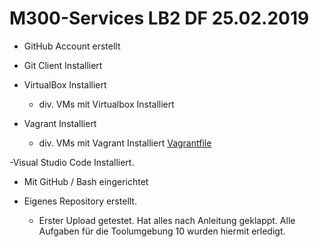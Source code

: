 # M300-Services LB2 DF 25.02.2019


- GitHub Account erstellt

- Git Client Installiert

- VirtualBox Installiert
  - div. VMs mit Virtualbox Installiert

- Vagrant Installiert
  - div. VMs mit Vagrant Installiert
[Vagrantfile](https://github.com/Kaniterror/M300-Services/blob/master/Vagrantfile)

-Visual Studio Code Installiert.
  - Mit GitHub / Bash eingerichtet

- Eigenes Repository erstellt.
    - Erster Upload getestet.
Hat alles nach Anleitung geklappt.
Alle Aufgaben für die Toolumgebung 10 wurden hiermit erledigt.

